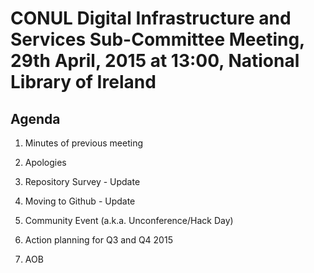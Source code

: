 # CONUL Digital Infrastructure and Services Sub-Committee Meeting, 29th April, 2015 at 13:00, National Library of Ireland

## Agenda

1. Minutes of previous meeting

2. Apologies

3. Repository Survey - Update

4. Moving to Github - Update

4. Community Event (a.k.a. Unconference/Hack Day)

5. Action planning for Q3 and Q4 2015

6. AOB
